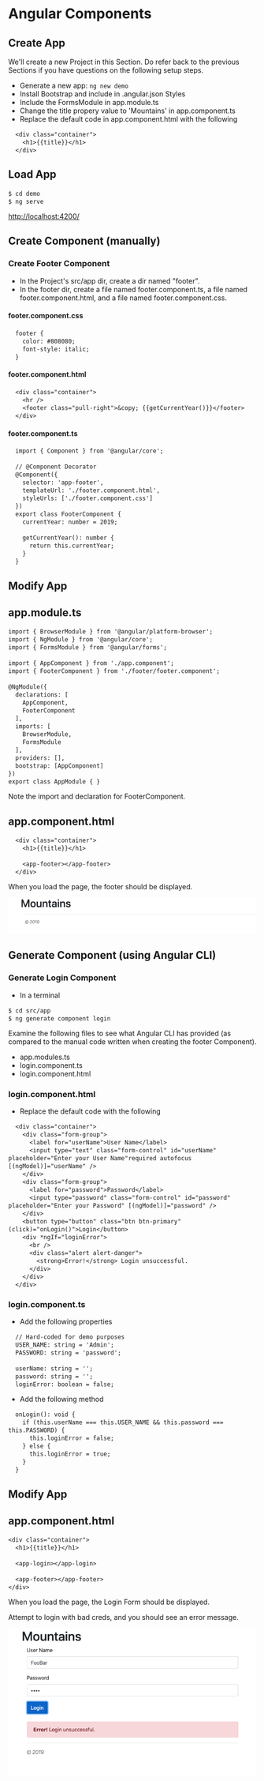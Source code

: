 # Angular Components

## Create App
We'll create a new Project in this Section. Do refer back to the previous Sections if you have questions on 
the following setup steps.

+ Generate a new app: ```ng new demo```
+ Install Bootstrap and include in .angular.json Styles
+ Include the FormsModule in app.module.ts
+ Change the title propery value to 'Mountains' in app.component.ts
+ Replace the default code in app.component.html with the following
```
  <div class="container">
    <h1>{{title}}</h1>
  </div>
```


## Load App
```
$ cd demo
$ ng serve
```

[http://localhost:4200/](http://localhost:4200/)


## Create Component (manually)

### Create Footer Component

+ In the Project's src/app dir, create a dir named "footer".
+ In the footer dir, create a file named footer.component.ts, a file named footer.component.html, and a file named footer.component.css.


#### footer.component.css
```
  footer {
    color: #808080;
    font-style: italic;
  }
```


#### footer.component.html
```
  <div class="container">
    <hr />
    <footer class="pull-right">&copy; {{getCurrentYear()}}</footer>
  </div>
```


#### footer.component.ts
```
  import { Component } from '@angular/core';

  // @Component Decorator
  @Component({
    selector: 'app-footer',
    templateUrl: './footer.component.html',
    styleUrls: ['./footer.component.css']
  })
  export class FooterComponent {
    currentYear: number = 2019;

    getCurrentYear(): number {
      return this.currentYear;
    }
  }
```

## Modify App

## app.module.ts
```
import { BrowserModule } from '@angular/platform-browser';
import { NgModule } from '@angular/core';
import { FormsModule } from '@angular/forms';

import { AppComponent } from './app.component';
import { FooterComponent } from './footer/footer.component';

@NgModule({
  declarations: [
    AppComponent,
    FooterComponent
  ],
  imports: [
    BrowserModule,
    FormsModule
  ],
  providers: [],
  bootstrap: [AppComponent]
})
export class AppModule { }
```

Note the import and declaration for FooterComponent.

## app.component.html
```
  <div class="container">
    <h1>{{title}}</h1>

    <app-footer></app-footer>
  </div>
```

When you load the page, the footer should be displayed.


![Angular](img/img_1.png?raw=true "Angular")



## Generate Component (using Angular CLI)

### Generate Login Component

+ In a terminal
```
$ cd src/app
$ ng generate component login
```

Examine the following files to see what Angular CLI has provided (as compared to the manual code written when creating the footer Component).

+ app.modules.ts
+ login.component.ts
+ login.component.html


### login.component.html
+ Replace the default code with the following
```
  <div class="container">
    <div class="form-group">
      <label for="userName">User Name</label>
      <input type="text" class="form-control" id="userName" placeholder="Enter your User Name"required autofocus [(ngModel)]="userName" />
    </div>
    <div class="form-group">
      <label for="password">Password</label>
      <input type="password" class="form-control" id="password" placeholder="Enter your Password" [(ngModel)]="password" />
    </div>
    <button type="button" class="btn btn-primary" (click)="onLogin()">Login</button>
    <div *ngIf="loginError">
      <br />
      <div class="alert alert-danger">
        <strong>Error!</strong> Login unsuccessful.
      </div>
    </div>
  </div>
```


### login.component.ts
+ Add the following properties
```
  // Hard-coded for demo purposes
  USER_NAME: string = 'Admin';
  PASSWORD: string = 'password';
  
  userName: string = '';
  password: string = '';
  loginError: boolean = false;
```

+ Add the following method
```
  onLogin(): void {
    if (this.userName === this.USER_NAME && this.password === this.PASSWORD) {
      this.loginError = false;
    } else {
      this.loginError = true;
    }
  }
```


## Modify App

## app.component.html
```
<div class="container">
  <h1>{{title}}</h1>
  
  <app-login></app-login>
  
  <app-footer></app-footer>
</div>
```

When you load the page, the Login Form should be displayed. 

Attempt to login with bad creds, and you should see an error message.


![Angular](img/img_2.png?raw=true "Angular")